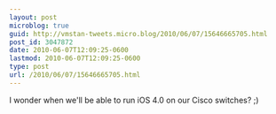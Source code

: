 ```yaml
---
layout: post
microblog: true
guid: http://vmstan-tweets.micro.blog/2010/06/07/15646665705.html
post_id: 3047872
date: 2010-06-07T12:09:25-0600
lastmod: 2010-06-07T12:09:25-0600
type: post
url: /2010/06/07/15646665705.html
---
```

I wonder when we'll be able to run iOS 4.0 on our Cisco switches? ;)
